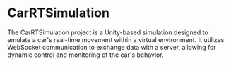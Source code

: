 # CarRTSimulation
 
The CarRTSimulation project is a Unity-based simulation designed to emulate a car's real-time movement within a virtual environment. It utilizes WebSocket communication to exchange data with a server, allowing for dynamic control and monitoring of the car's behavior.

